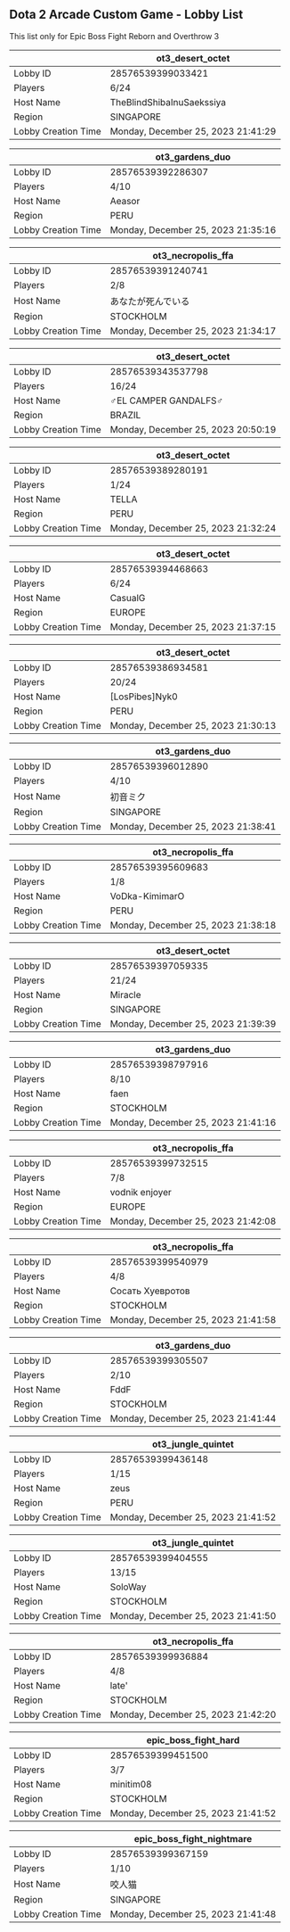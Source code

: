 ## Dota 2 Arcade Custom Game - Lobby List

This list only for Epic Boss Fight Reborn and Overthrow 3

|  | ot3_desert_octet |
| ------ | ------ |
| Lobby ID | 28576539399033421 |
| Players | 6/24 |
| Host Name | TheBlindShibaInuSaekssiya |
| Region | SINGAPORE |
| Lobby Creation Time | Monday, December 25, 2023 21:41:29 |


|  | ot3_gardens_duo |
| ------ | ------ |
| Lobby ID | 28576539392286307 |
| Players | 4/10 |
| Host Name | Aeasor |
| Region | PERU |
| Lobby Creation Time | Monday, December 25, 2023 21:35:16 |


|  | ot3_necropolis_ffa |
| ------ | ------ |
| Lobby ID | 28576539391240741 |
| Players | 2/8 |
| Host Name | あなたが死んでいる |
| Region | STOCKHOLM |
| Lobby Creation Time | Monday, December 25, 2023 21:34:17 |


|  | ot3_desert_octet |
| ------ | ------ |
| Lobby ID | 28576539343537798 |
| Players | 16/24 |
| Host Name | ♂EL CAMPER GANDALFS♂ |
| Region | BRAZIL |
| Lobby Creation Time | Monday, December 25, 2023 20:50:19 |


|  | ot3_desert_octet |
| ------ | ------ |
| Lobby ID | 28576539389280191 |
| Players | 1/24 |
| Host Name | TELLA |
| Region | PERU |
| Lobby Creation Time | Monday, December 25, 2023 21:32:24 |


|  | ot3_desert_octet |
| ------ | ------ |
| Lobby ID | 28576539394468663 |
| Players | 6/24 |
| Host Name | CasualG |
| Region | EUROPE |
| Lobby Creation Time | Monday, December 25, 2023 21:37:15 |


|  | ot3_desert_octet |
| ------ | ------ |
| Lobby ID | 28576539386934581 |
| Players | 20/24 |
| Host Name | [LosPibes]Nyk0 |
| Region | PERU |
| Lobby Creation Time | Monday, December 25, 2023 21:30:13 |


|  | ot3_gardens_duo |
| ------ | ------ |
| Lobby ID | 28576539396012890 |
| Players | 4/10 |
| Host Name | 初音ミク |
| Region | SINGAPORE |
| Lobby Creation Time | Monday, December 25, 2023 21:38:41 |


|  | ot3_necropolis_ffa |
| ------ | ------ |
| Lobby ID | 28576539395609683 |
| Players | 1/8 |
| Host Name | VoDka-KimimarO |
| Region | PERU |
| Lobby Creation Time | Monday, December 25, 2023 21:38:18 |


|  | ot3_desert_octet |
| ------ | ------ |
| Lobby ID | 28576539397059335 |
| Players | 21/24 |
| Host Name | Miracle |
| Region | SINGAPORE |
| Lobby Creation Time | Monday, December 25, 2023 21:39:39 |


|  | ot3_gardens_duo |
| ------ | ------ |
| Lobby ID | 28576539398797916 |
| Players | 8/10 |
| Host Name | faen |
| Region | STOCKHOLM |
| Lobby Creation Time | Monday, December 25, 2023 21:41:16 |


|  | ot3_necropolis_ffa |
| ------ | ------ |
| Lobby ID | 28576539399732515 |
| Players | 7/8 |
| Host Name | vodnik enjoyer |
| Region | EUROPE |
| Lobby Creation Time | Monday, December 25, 2023 21:42:08 |


|  | ot3_necropolis_ffa |
| ------ | ------ |
| Lobby ID | 28576539399540979 |
| Players | 4/8 |
| Host Name | Сосать Хуевротов |
| Region | STOCKHOLM |
| Lobby Creation Time | Monday, December 25, 2023 21:41:58 |


|  | ot3_gardens_duo |
| ------ | ------ |
| Lobby ID | 28576539399305507 |
| Players | 2/10 |
| Host Name | FddF |
| Region | STOCKHOLM |
| Lobby Creation Time | Monday, December 25, 2023 21:41:44 |


|  | ot3_jungle_quintet |
| ------ | ------ |
| Lobby ID | 28576539399436148 |
| Players | 1/15 |
| Host Name | zeus |
| Region | PERU |
| Lobby Creation Time | Monday, December 25, 2023 21:41:52 |


|  | ot3_jungle_quintet |
| ------ | ------ |
| Lobby ID | 28576539399404555 |
| Players | 13/15 |
| Host Name | SoloWay |
| Region | STOCKHOLM |
| Lobby Creation Time | Monday, December 25, 2023 21:41:50 |


|  | ot3_necropolis_ffa |
| ------ | ------ |
| Lobby ID | 28576539399936884 |
| Players | 4/8 |
| Host Name | late' |
| Region | STOCKHOLM |
| Lobby Creation Time | Monday, December 25, 2023 21:42:20 |


|  | epic_boss_fight_hard |
| ------ | ------ |
| Lobby ID | 28576539399451500 |
| Players | 3/7 |
| Host Name | minitim08 |
| Region | STOCKHOLM |
| Lobby Creation Time | Monday, December 25, 2023 21:41:52 |


|  | epic_boss_fight_nightmare |
| ------ | ------ |
| Lobby ID | 28576539399367159 |
| Players | 1/10 |
| Host Name | 咬人猫 |
| Region | SINGAPORE |
| Lobby Creation Time | Monday, December 25, 2023 21:41:48 |


